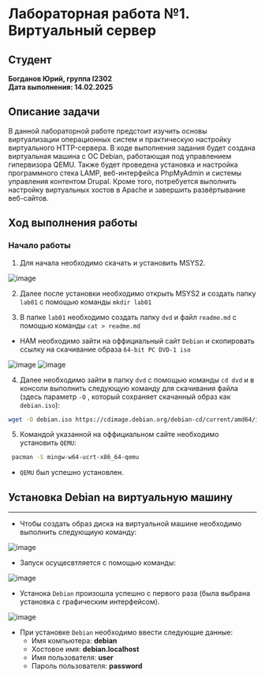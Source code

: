 # Лабораторная работа №1. Виртуальный сервер

## Студент

**Богданов Юрий, группа I2302**  
**Дата выполнения: 14.02.2025**  

## Описание задачи

В данной лабораторной работе предстоит изучить основы виртуализации операционных систем и практическую настройку виртуального HTTP-сервера. В ходе выполнения задания будет создана виртуальная машина с ОС Debian, работающая под управлением гипервизора QEMU. Также будет проведена установка и настройка программного стека LAMP, веб-интерфейса PhpMyAdmin и системы управления контентом Drupal. Кроме того, потребуется выполнить настройку виртуальных хостов в Apache и завершить развёртывание веб-сайтов.

## Ход выполнения работы

### Начало работы

1) Для начала необходимо скачать и установить MSYS2.

![image](https://i.imgur.com/rCdKS18.png)

2) Далее после установки необходимо открыть MSYS2 и создать папку `lab01` с помощью команды `mkdir lab01`

3) В папке `lab01` необходимо создать папку `dvd` и файл `readme.md` с помощью команды  `cat > readme.md`

- НАМ необходимо зайти на оффициальный сайт `Debian` и скопировать ссылку на скачивание образа `64-bit PC DVD-1 iso`

![image](https://i.imgur.com/WD5s0rq.png)
![image](https://i.imgur.com/K51nSpr.png)

4) Далее необходимо зайти в папку `dvd` с помощью команды  `cd dvd` и в консоли выполнить следующую команду для скачивания файла (здесь параметр `-O` , который сохраняет скачанный образ как `debian.iso`):

```sh
wget -O debian.iso https://cdimage.debian.org/debian-cd/current/amd64/iso-dvd/debian-12.9.0-amd64-DVD-1.iso
```

5) Командой указанной на оффициальном сайте необходимо установить `QEMU`:

  ```sh
   pacman -S mingw-w64-ucrt-x86_64-qemu
   ```

- `QEMU` был успешно установлен.

## Установка Debian на виртуальную машину

---

- Чтобы создать образ диска на виртуальной машине необходимо выполнить следующиую команду:

![image](https://i.imgur.com/G0JuWzB.png)

- Запуск осущесвтляется с помощью команды:

![image](https://i.imgur.com/rS9YYZd.png)

- Устанока `Debian` произошла успешно с первого раза (была выбрана установка с графическим интерфейсом).

![image](https://i.imgur.com/nL7A7va.png)

- При установке `Debian` необходимо ввести следующие данные:
   - Имя компьютера: **debian**
   - Хостовое имя: **debian.localhost**
   - Имя пользователя: **user**
   - Пароль пользователя: **password**
